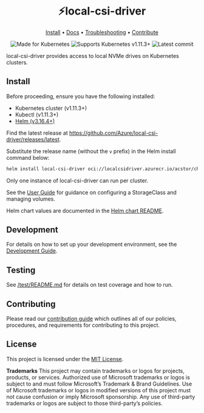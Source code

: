 <div align="center">

# ⚡local-csi-driver

[Install](#install) • [Docs](./docs/user-guide.md) • [Troubleshooting](./docs/troubleshooting.md) • [Contribute](CONTRIBUTING.md)

![Made for Kubernetes](https://img.shields.io/github/tag/azure/local-csi-driver.svg?style=flat-square&label=release&color=purple)
![Supports Kubernetes v1.11.3+](https://img.shields.io/badge/Supports-Kubernetes_v1.11.3+-326ce5.svg?style=flat-square&logo=Kubernetes&logoColor=white)
![Latest commit](https://img.shields.io/github/last-commit/azure/local-csi-driver?style=flat-square)

</div>

local-csi-driver provides access to local NVMe drives on Kubernetes clusters.

## Install

Before proceeding, ensure you have the following installed:

- Kubernetes cluster (v1.11.3+)
- Kubectl (v1.11.3+)
- [Helm (v3.16.4+)](https://helm.sh/docs/intro/install/)

Find the latest release at <https://github.com/Azure/local-csi-driver/releases/latest>.

Substitute the release name (without the `v` prefix) in the Helm install command
below:

```sh
helm install local-csi-driver oci://localcsidriver.azurecr.io/acstor/charts/local-csi-driver --version <release> --namespace kube-system
```

Only one instance of local-csi-driver can run per cluster.

See the [User Guide](./docs/user-guide.md) for guidance on configuring a StorageClass and managing volumes.

Helm chart values are documented in the [Helm chart README](./charts/latest/README.md).

## Development

For details on how to set up your development environment, see the
[Development Guide](./docs/development.md).

## Testing

See [/test/README.md](./test/README.md) for details on test coverage and how to run.

## Contributing

Please read our [contribution guide](CONTRIBUTING.md) which outlines all of our policies,
procedures, and requirements for contributing to this project.

## License

This project is licensed under the [MIT License](LICENSE).

**Trademarks** This project may contain trademarks or logos for projects, products,
or services. Authorized use of Microsoft trademarks or logos is subject to and
must follow Microsoft’s Trademark & Brand Guidelines. Use of Microsoft
trademarks or logos in modified versions of this project must not cause
confusion or imply Microsoft sponsorship. Any use of third-party trademarks or
logos are subject to those third-party’s policies.
